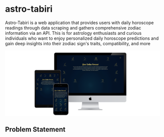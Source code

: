 # astro-tabiri

Astro-Tabiri is a web application that provides users with daily horoscope readings through data scraping and gathers comprehensive zodiac information via an API. This is for astrology enthusiasts and curious individuals who want to enjoy personalized daily horoscope predictions and gain deep insights into their zodiac sign's traits, compatibility, and more

<img src="mockup.png" alt="" />


## Problem Statement
